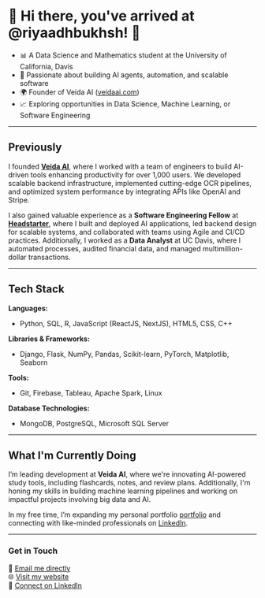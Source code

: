 # 🎉 **Hi there, you've arrived at @riyaadhbukhsh!** 🎉

- 📊 A Data Science and Mathematics student at the University of California, Davis  
- 🤖 Passionate about building AI agents, automation, and scalable software  
- 🌍 Founder of Veida AI ([veidaai.com](https://veidaai.com))  
- 📈 Exploring opportunities in Data Science, Machine Learning, or Software Engineering  

---

## **Previously**
I founded [**Veida AI**](https://veidaai.com/), where I worked with a team of engineers to build AI-driven tools enhancing productivity for over 1,000 users. We developed scalable backend infrastructure, implemented cutting-edge OCR pipelines, and optimized system performance by integrating APIs like OpenAI and Stripe.

I also gained valuable experience as a **Software Engineering Fellow** at [**Headstarter**](https://headstarter.co), where I built and deployed AI applications, led backend design for scalable systems, and collaborated with teams using Agile and CI/CD practices. Additionally, I worked as a **Data Analyst** at UC Davis, where I automated processes, audited financial data, and managed multimillion-dollar transactions.

---

## **Tech Stack**
**Languages:**  
- Python, SQL, R, JavaScript (ReactJS, NextJS), HTML5, CSS, C++  

**Libraries & Frameworks:**  
- Django, Flask, NumPy, Pandas, Scikit-learn, PyTorch, Matplotlib, Seaborn  

**Tools:**  
- Git, Firebase, Tableau, Apache Spark, Linux  

**Database Technologies:**  
- MongoDB, PostgreSQL, Microsoft SQL Server  

---

## **What I'm Currently Doing**
I’m leading development at **Veida AI**, where we're innovating AI-powered study tools, including flashcards, notes, and review plans. Additionally, I'm honing my skills in building machine learning pipelines and working on impactful projects involving big data and AI.

In my free time, I’m expanding my personal portfolio [portfolio](https://riyaadhbukhsh.com) and connecting with like-minded professionals on [LinkedIn](https://www.linkedin.com/in/riyaadhbukhsh/).

---

### **Get in Touch**
📧 [Email me directly](mailto:rfbukhsh@gmail.com)  
🌐 [Visit my website](https://riyaadhbukhsh.com)  
💼 [Connect on LinkedIn](https://www.linkedin.com/in/riyaadhbukhsh/)  
